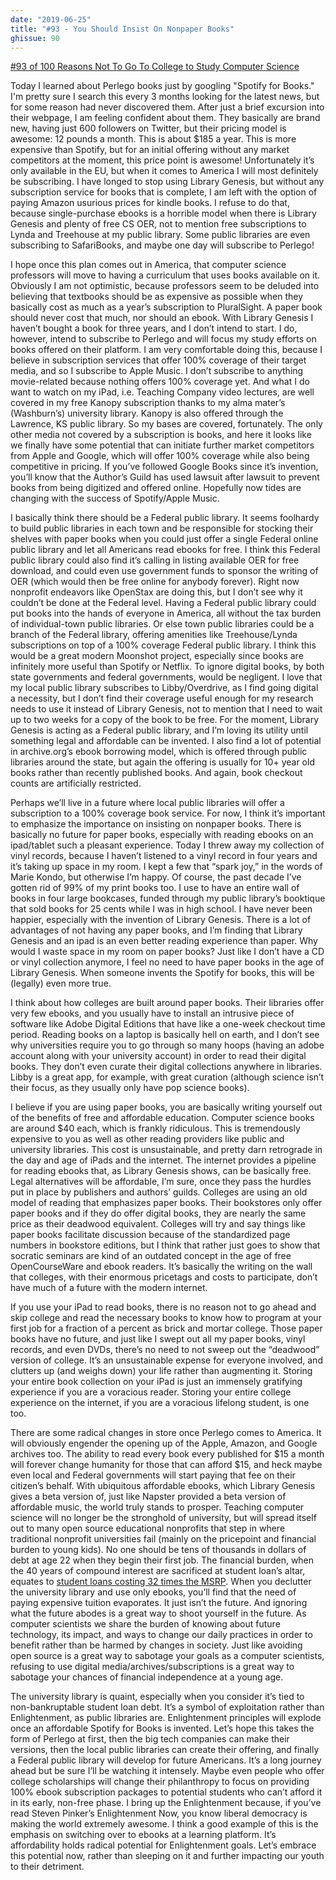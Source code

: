 ```yaml
---
date: "2019-06-25"
title: "#93 - You Should Insist On Nonpaper Books"
ghissue: 90
---
```



[#93 of 100 Reasons Not To Go To College to Study Computer Science](https://holm.school/new-blog-series/)

Today I learned about Perlego books just by googling "Spotify for Books." I'm pretty sure I search this every 3 months looking for the latest news, but for some reason had never discovered them. After just a brief excursion into their webpage, I am feeling confident about them. They basically are brand new, having just 600 followers on Twitter, but their pricing model is awesome: 12 pounds a month. This is about $185 a year. This is more expensive than Spotify, but for an initial offering without any market competitors at the moment, this price point is awesome! Unfortunately it’s only available in the EU, but when it comes to America I will most definitely be subscribing. I have longed to stop using Library Genesis, but without any subscription service for books that is complete, I am left with the option of paying Amazon usurious prices for kindle books. I refuse to do that, because single-purchase ebooks is a horrible model when there is Library Genesis and plenty of free CS OER, not to mention free subscriptions to Lynda and Treehouse at my public library. Some public libraries are even subscribing to SafariBooks, and maybe one day will subscribe to Perlego!

I hope once this plan comes out in America, that computer science professors will move to having a curriculum that uses books available on it. Obviously I am not optimistic, because professors seem to be deluded into believing that textbooks should be as expensive as possible when they basically cost as much as a year’s subscription to PluralSight. A paper book should never cost that much, nor should an ebook. With Library Genesis I haven’t bought a book for three years, and I don’t intend to start. I do, however, intend to subscribe to Perlego and will focus my study efforts on books offered on their platform. I am very comfortable doing this, because I believe in subscription services that offer 100% coverage of their target media, and so I subscribe to Apple Music. I don’t subscribe to anything movie-related because nothing offers 100% coverage yet. And what I do want to watch on my iPad, i.e. Teaching Company video lectures, are well covered in my free Kanopy subscription thanks to my alma mater’s (Washburn’s) university library. Kanopy is also offered through the Lawrence, KS public library. So my bases are covered, fortunately. The only other media not covered by a subscription is books, and here it looks like we finally have some potential that can initiate further market competitors from Apple and Google, which will offer 100% coverage while also being competitive in pricing. If you’ve followed Google Books since it’s invention, you’ll know that the Author’s Guild has used lawsuit after lawsuit to prevent books from being digitized and offered online. Hopefully now tides are changing with the success of Spotify/Apple Music.

I basically think there should be a Federal public library. It seems foolhardy to build public libraries in each town and be responsible for stocking their shelves with paper books when you could just offer a single Federal online public library and let all Americans read ebooks for free. I think this Federal public library could also find it’s calling in listing available OER for free download, and could even use government funds to sponsor the writing of OER (which would then be free online for anybody forever). Right now nonprofit endeavors like OpenStax are doing this, but I don’t see why it couldn’t be done at the Federal level. Having a Federal public library could put books into the hands of everyone in America, all without the tax burden of individual-town public libraries. Or else town public libraries could be a branch of the Federal library, offering amenities like Treehouse/Lynda subscriptions on top of a 100% coverage Federal public library. I think this would be a great modern Moonshot project, especially since books are infinitely more useful than Spotify or Netflix. To ignore digital books, by both state governments and federal governments, would be negligent. I love that my local public library subscribes to Libby/Overdrive, as I find going digital a necessity, but I don’t find their coverage useful enough for my research needs to use it instead of Library Genesis, not to mention that I need to wait up to two weeks for a copy of the book to be free. For the moment, Library Genesis is acting as a Federal public library, and I’m loving its utility until something legal and affordable can be invented. I also find a lot of potential in archive.org’s ebook borrowing model, which is offered through public libraries around the state, but again the offering is usually for 10+ year old books rather than recently published books. And again, book checkout counts are artificially restricted.

Perhaps we’ll live in a future where local public libraries will offer a subscription to a 100% coverage book service. For now, I think it’s important to emphasize the importance on insisting on nonpaper books. There is basically no future for paper books, especially with reading ebooks on an ipad/tablet such a pleasant experience. Today I threw away my collection of vinyl records, because I haven’t listened to a vinyl record in four years and it’s taking up space in my room. I kept a few that “spark joy,” in the words of Marie Kondo, but otherwise I’m happy. Of course, the past decade I’ve gotten rid of 99% of my print books too. I use to have an entire wall of books in four large bookcases, funded through my public library’s booktique that sold books for 25 cents while I was in high school. I have never been happier, especially with the invention of Library Genesis. There is a lot of advantages of not having any paper books, and I’m finding that Library Genesis and an ipad is an even better reading experience than paper. Why would I waste space in my room on paper books? Just like I don’t have a CD or vinyl collection anymore, I feel no need to have paper books in the age of Library Genesis. When someone invents the Spotify for books, this will be (legally) even more true.

I think about how colleges are built around paper books. Their libraries offer very few ebooks, and you usually have to install an intrusive piece of software like Adobe Digital Editions that have like a one-week checkout time period. Reading books on a laptop is basically hell on earth, and I don’t see why universities require you to go through so many hoops (having an adobe account along with your university account) in order to read their digital books. They don’t even curate their digital collections anywhere in libraries. Libby is a great app, for example, with great curation (although science isn’t their focus, as they usually only have pop science books). 

I believe if you are using paper books, you are basically writing yourself out of the benefits of free and affordable education. Computer science books are around $40 each, which is frankly ridiculous. This is tremendously expensive to you as well as other reading providers like public and university libraries. This cost is unsustainable, and pretty darn retrograde in the day and age of iPads and the internet. The internet provides a pipeline for reading ebooks that, as Library Genesis shows, can be basically free. Legal alternatives will be affordable, I’m sure, once they pass the hurdles put in place by publishers and authors’ guilds. Colleges are using an old model of reading that emphasizes paper books. Their bookstores only offer paper books and if they do offer digital books, they are nearly the same price as their deadwood equivalent. Colleges will try and say things like paper books facilitate discussion because of the standardized page numbers in bookstore editions, but I think that rather just goes to show that socratic seminars are kind of an outdated concept in the age of free OpenCourseWare and ebook readers. It’s basically the writing on the wall that colleges, with their enormous pricetags and costs to participate, don’t have much of a future with the modern internet.

If you use your iPad to read books, there is no reason not to go ahead and skip college and read the necessary books to know how to program at your first job for a fraction of a percent as brick and mortar college. Those paper books have no future, and just like I swept out all my paper books, vinyl records, and even DVDs, there’s no need to not sweep out the “deadwood” version of college. It’s an unsustainable expense for everyone involved, and clutters up (and weighs down) your life rather than augmenting it. Storing your entire book collection on your iPad is just an immensely gratifying experience if you are a voracious reader. Storing your entire college experience on the internet, if you are a voracious lifelong student, is one too.

There are some radical changes in store once Perlego comes to America. It will obviously engender the opening up of the Apple, Amazon, and Google archives too. The ability to read every book every published for $15 a month will forever change humanity for those that can afford $15, and heck maybe even local and Federal governments will start paying that fee on their citizen’s behalf. With ubiquitous affordable ebooks, which Library Genesis gives a beta version of, just like Napster provided a beta version of affordable music, the world truly stands to prosper. Teaching computer science will no longer be the stronghold of university, but will spread itself out to many open source educational nonprofits that step in where traditional nonprofit universities fail (mainly on the pricepoint and financial burden to young kids). No one should be tens of thousands in dollars of debt at age 22 when they begin their first job. The financial burden, when the 40 years of compound interest are sacrificed at student loan’s altar, equates to [student loans costing 32 times the MSRP](https://holm.school/secrets-compounding-interest/). When you declutter the university library and use only ebooks, you’ll find that the need of paying expensive tuition evaporates. It just isn’t the future. And ignoring what the future abodes is a great way to shoot yourself in the future. As computer scientists we share the burden of knowing about future technology, its impact, and ways to change our daily practices in order to benefit rather than be harmed by changes in society. Just like avoiding open source is a great way to sabotage your goals as a computer scientists, refusing to use digital media/archives/subscriptions is a great way to sabotage your chances of financial independence at a young age.

The university library is quaint, especially when you consider it’s tied to non-bankruptable student loan debt. It’s a symbol of exploitation rather than Enlightenment, as public libraries are. Enlightenment principles will explode once an affordable Spotify for Books is invented. Let’s hope this takes the form of Perlego at first, then the big tech companies can make their versions, then the local public libraries can create their offering, and finally a Federal public library will develop for future Americans. It’s a long journey ahead but be sure I’ll be watching it intensely. Maybe even people who offer college scholarships will change their philanthropy to focus on providing 100% ebook subscription packages to potential students who can’t afford it in its early, non-free phase. I bring up the Enlightenment because, if you’ve read Steven Pinker’s Enlightenment Now, you know liberal democracy is making the world extremely awesome. I think a good example of this is the emphasis on switching over to ebooks at a learning platform. It’s affordability holds radical potential for Enlightenment goals. Let’s embrace this potential now, rather than sleeping on it and further impacting our youth to their detriment.
